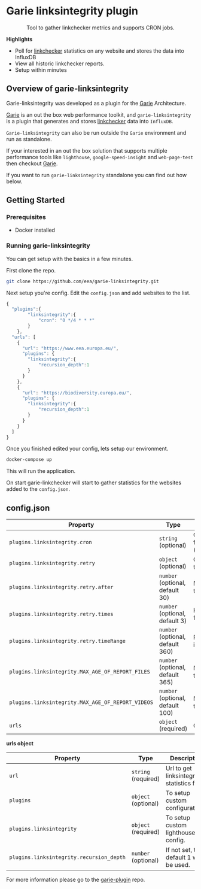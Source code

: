# Garie linksintegrity plugin

<p align="center">
  <p align="center">Tool to gather linkchecker metrics and supports CRON jobs.<p>
</p>

**Highlights**

-   Poll for [linkchecker](https://github.com/linkchecker/linkchecker) statistics on any website and stores the data into InfluxDB
-   View all historic linkchecker reports.
-   Setup within minutes

## Overview of garie-linksintegrity

Garie-linksintegrity was developed as a plugin for the [Garie](https://github.com/boyney123/garie) Architecture.

[Garie](https://github.com/boyney123/garie) is an out the box web performance toolkit, and `garie-linksintegrity` is a plugin that generates and stores [linkchecker](https://github.com/linkchecker/linkchecker) data into `InfluxDB`.

`Garie-linksintegrity` can also be run outside the `Garie` environment and run as standalone.

If your interested in an out the box solution that supports multiple performance tools like `lighthouse`, `google-speed-insight` and `web-page-test` then checkout [Garie](https://github.com/boyney123/garie).

If you want to run `garie-linksintegrity` standalone you can find out how below.

## Getting Started

### Prerequisites

-   Docker installed

### Running garie-linksintegrity

You can get setup with the basics in a few minutes.

First clone the repo.

```sh
git clone https://github.com/eea/garie-linksintegrity.git
```

Next setup you're config. Edit the `config.json` and add websites to the list.

```javascript
{
  "plugins":{
        "linksintegrity":{
            "cron": "0 */4 * * *"
        }
    },
  "urls": [
    {
      "url": "https://www.eea.europa.eu/",
      "plugins": {
        "linksintegrity":{
            "recursion_depth":1
        }
      }
    },
    {
      "url": "https://biodiversity.europa.eu/",
      "plugins": {
        "linksintegrity":{
            "recursion_depth":1
        }
      }
    }
  ]
}
```

Once you finished edited your config, lets setup our environment.

```sh
docker-compose up
```

This will run the application.

On start garie-linkchecker will start to gather statistics for the websites added to the `config.json`.


## config.json

| Property | Type                | Description                                                                          |
| -------- | ------------------- | ------------------------------------------------------------------------------------ |
| `plugins.linksintegrity.cron`   | `string` (optional) | Cron timer. Supports syntax can be found [here].(https://www.npmjs.com/package/cron) |
| `plugins.linksintegrity.retry`   | `object` (optional) | Configuration how to retry the failed tasks |
| `plugins.linksintegrity.retry.after`   | `number` (optional, default 30) | Minutes before we retry to execute the tasks |
| `plugins.linksintegrity.retry.times`   | `number` (optional, default 3) | How many time to retry to execute the failed tasks |
| `plugins.linksintegrity.retry.timeRange`   | `number` (optional, default 360) | Period in minutes to be checked in influx, to know if a task failed |
| `plugins.linksintegrity.MAX_AGE_OF_REPORT_FILES`   | `number` (optional, default 365) | Maximum age (in days) of report files that can be deleted. |
| `plugins.linksintegrity.MAX_AGE_OF_REPORT_VIDEOS`   | `number` (optional, default 100) | Maximum age (in days) of report videos that can be deleted. |
| `urls`   | `object` (required) | Config for lighthouse. More detail below |


**urls object**

| Property                                | Type                 | Description                                               |
| --------------------------------------- | -------------------- | --------------------------------------------------------- |
| `url`                                   | `string` (required)  | Url to get linksintegrity statistics for.                 |
| `plugins`                               | `object` (optional)  | To setup custom configurations.                           |
| `plugins.linksintegrity`                | `object` (required)  | To setup custom lighthouse config.                        |
| `plugins.linksintegrity.recursion_depth`| `number` (optional)  | If not set, the default 1 will be used.                   |

For more information please go to the [garie-plugin](https://github.com/eea/garie-plugin) repo.


